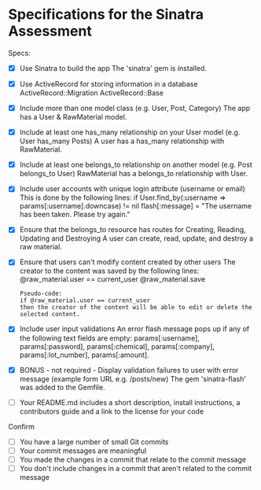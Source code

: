 # Specifications for the Sinatra Assessment

Specs:

- [x] Use Sinatra to build the app
      The 'sinatra' gem is installed.

- [x] Use ActiveRecord for storing information in a database
      ActiveRecord::Migration
      ActiveRecord::Base

- [x] Include more than one model class (e.g. User, Post, Category)
      The app has a User & RawMaterial model.

- [x] Include at least one has_many relationship on your User model (e.g. User has_many Posts)
      A user has a has_many relationship with RawMaterial.

- [x] Include at least one belongs_to relationship on another model (e.g. Post belongs_to User)
      RawMaterial has a belongs_to relationship with User.

- [x] Include user accounts with unique login attribute (username or email)
      This is done by the following lines:
      if User.find_by(:username => params[:username].downcase) != nil
      flash[:message] = "The username has been taken. Please try again."

- [x] Ensure that the belongs_to resource has routes for Creating, Reading, Updating and Destroying
      A user can create, read, update, and destroy a raw material.

- [x] Ensure that users can't modify content created by other users
      The creator to the content was saved by the following lines:
      @raw_material.user == current_user
      @raw_material.save

      Pseudo-code:
      if @raw_material.user == current_user
      then the creator of the content will be able to edit or delete the selected content.

- [x] Include user input validations
      An error flash message pops up if any of the following text fields are empty:
      params[:username], params[:password],
      params[:chemical], params[:company], params[:lot_number], params[:amount].

- [x] BONUS - not required - Display validation failures to user with error message (example form URL e.g. /posts/new)
      The gem 'sinatra-flash' was added to the Gemfile.

- [ ] Your README.md includes a short description, install instructions, a contributors guide and a link to the license for your code

Confirm
- [ ] You have a large number of small Git commits
- [ ] Your commit messages are meaningful
- [ ] You made the changes in a commit that relate to the commit message
- [ ] You don't include changes in a commit that aren't related to the commit message
